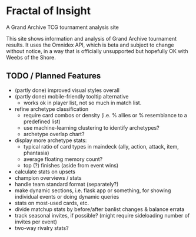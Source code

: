 # Fractal of Insight
A Grand Archive TCG tournament analysis site

This site shows information and analysis of Grand Archive tournament results. It uses the Omnidex API, which is beta and subject to change without notice, in a way that is officially unsupported but hopefully OK with Weebs of the Shore.

## TODO / Planned Features

- (partly done) improved visual styles overall
- (partly done) mobile-friendly tooltip alternative
    - works ok in player list, not so much in match list.
- refine archetype classification
    - require card combos or density (i.e. % allies or % resemblance to a predefined list)
    - use machine-learning clustering to identify archetypes?
    - archetype overlap chart?
- display more archetype stats:
    * typical ratio of card types in maindeck (ally, action, attack, item, phantasia)
    * average floating memory count?
    * top (?) finishes (aside from event wins)
- calculate stats on upsets
- champion overviews / stats
- handle team standard format (separately?)
- make dynamic sections, i.e. flask app or something, for showing individual events or doing dynamic queries
- stats on most-used cards, etc.
- divide matchup stats by before/after banlist changes & balance errata
- track seasonal invites, if possible? (might require sideloading number of invites per event)
- two-way rivalry stats?
